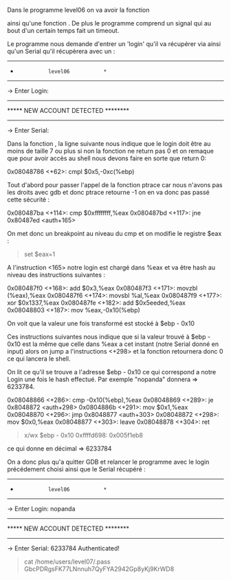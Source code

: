 Dans le programme level06 on va avoir la fonction <main> ainsi qu'une fonction <auth>. De plus le programme comprend un signal qui au bout d'un certain temps fait un timeout.

Le programme nous demande d'entrer un 'login' qu'il va récupérer via <fgets> ainsi qu'un Serial qu'il récupèrera avec un <scanf> :

***********************************
*               level06           *
***********************************
-> Enter Login:
***********************************
***** NEW ACCOUNT DETECTED ********
***********************************
-> Enter Serial:

Dans la fonction <auth>, la ligne suivante nous indique que le login doit être au moins de taille 7 ou plus si non la fonction <auth> ne return pas 0 et on remaque que pour avoir accès au shell nous devons faire en sorte que <auth> return 0:

0x08048786 <+62>:    cmpl   $0x5,-0xc(%ebp)

Tout d'abord pour passer  l'appel de la fonction ptrace car nous n'avons pas les droits avec gdb et donc ptrace retourne -1 on en va donc pas passé cette sécurité : 

0x080487ba <+114>:   cmp    $0xffffffff,%eax
0x080487bd <+117>:   jne    0x80487ed <auth+165>

On met donc un breakpoint au niveau du cmp et on modifie le registre $eax :
> set $eax=1

A l'instruction <165> notre login est chargé dans %eax et va être hash au niveau des instructions suivantes :

0x080487f0 <+168>:   add    $0x3,%eax
0x080487f3 <+171>:   movzbl (%eax),%eax
0x080487f6 <+174>:   movsbl %al,%eax
0x080487f9 <+177>:   xor    $0x1337,%eax
0x080487fe <+182>:   add    $0x5eeded,%eax
0x08048803 <+187>:   mov    %eax,-0x10(%ebp)

On voit que la valeur une fois transformé est stocké à $ebp - 0x10

Ces instructions suivantes nous indique que si la valeur trouvé à $ebp - 0x10 est la même que celle dans %eax a cet instant (notre Serial donné en input) alors on jump a l'instructions <+298> et la fonction <auth> retournera donc 0 ce qui lancera le shell.

On lit ce qu'il se trouve a l'adresse $ebp - 0x10 ce qui correspond a notre Login une fois le hash effectué. Par exemple "nopanda" donnera => 6233784.

0x08048866 <+286>:   cmp    -0x10(%ebp),%eax
0x08048869 <+289>:   je     0x8048872 <auth+298>
0x0804886b <+291>:   mov    $0x1,%eax
0x08048870 <+296>:   jmp    0x8048877 <auth+303>
0x08048872 <+298>:   mov    $0x0,%eax
0x08048877 <+303>:   leave
0x08048878 <+304>:   ret

> x/wx $ebp - 0x10
    0xffffd698:     0x005f1eb8

ce qui donne en décimal => 6233784

On a donc plus qu'a quitter GDB et relancer le programme avec le login précédement choisi ainsi que le Serial récupéré :

***********************************
*               level06           *
***********************************
-> Enter Login: nopanda
***********************************
***** NEW ACCOUNT DETECTED ********
***********************************
-> Enter Serial: 6233784
Authenticated!

> cat /home/users/level07/.pass
    GbcPDRgsFK77LNnnuh7QyFYA2942Gp8yKj9KrWD8